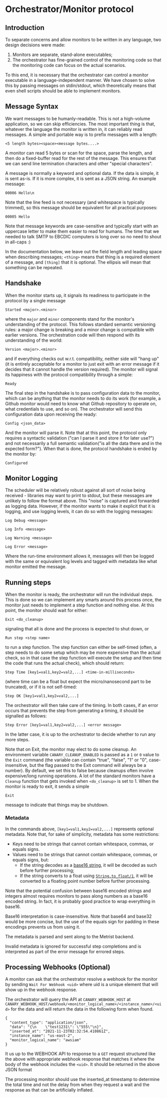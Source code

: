 # Orchestrator/Monitor protocol

## Introduction

To separate concerns and allow monitors to be written in any language, two design decisions were made:

1. Monitors are separate, stand-alone executables;
2. The orchestrator has fine-grained control of the monitoring code so that the monitoring code can focus
   on the actual scenarios.

To this end, it is necessary that the orchestrator can control a monitor executable in a language-independent
manner. We have chosen to solve this by passing messages on stdin/stdout, which theoretically means that even
shell scripts should be able to implement monitors.

## Message Syntax

We want messages to be humanly-readable. This is not a high-volume application, so we can skip efficiencies. The
most important thing is that, whatever the language the monitor is written in, it can reliably read messages. A simple
and portable way is to prefix messages with a length:

    <5 length bytes><space><message bytes....>

A monitor can read 5 bytes or scan for the space, parse the length, and then do a fixed-buffer read for the rest of the
message. This ensures that we can send line termination characters and other "special characters".

A message is normally a keyword and optional data. If the data is simple, it is sent as-is. If it is more complex, it
is sent as a JSON string. An example message:

    00006 Hello\n

Note that the line feed is not necessary (and whitespace is typically trimmed), so this message should be equivalent for
all practical purposes:

    00005 Hello

Note that message keywords are case-sensitive and typically start with an uppercase letter to make them easier to read
for humans. The time that we needed to talk SMTP to EBCDIC computers is long over so no need to shout in all-caps :)

In the documentation below, we leave out the field length and leading space when describing messages; `<thing>` means
that thing is a required element of a message, and `[thing]` that it is optional. The ellipsis will mean that something can
be repeated.

## Handshake

When the monitor starts up, it signals its readiness to participate in the protocol by a single message

    Started <major>.<minor>

where the `major` and `minor` components stand for the monitor's understanding of the protocol. This follows standard
semantic versioning rules: a major change is breaking and a minor change is compatible with earlier versions. The
orchestration code will then respond with its understanding of the world:

    Version <major>.<minor>

and if everything checks out w.r.t. compatibility, neither side will "hang up" (it is entirely acceptable for a monitor
to just exit with an error message if it decides that it cannot handle the version required). The monitor will signal
its happiness with the protocol compatibility through a simple:

    Ready

The final step in the handshake is to pass configuration data to the monitor, which can be anything that the monitor needs
to do its work (for example, a Github monitor would need to know what Github repository to operate on, what credentials to
use, and so on). The orchestrator will send this configuration data upon receiving the ready:

    Config <json_data>

And the monitor will parse it. Note that at this point, the protocol only requires a syntactic validation ("can I parse it
and store it for later use?") and not necessarily a full semantic validation("is all the data there and in the expected form?"). When
that is done, the protocol handshake is ended by the monitor by:

    Configured

## Monitor Logging

The scheduler will be relatively robust against all sort of noise being received - libraries may want to print to stdout, but
these messages are unlikely to follow the format above. This "noise" is captured and forwarded as logging data. However, if the
monitor wants to make it explicit that it is logging, and use logging levels, it can do so with the logging messages:

    Log Debug <message>

    Log Info <message>

    Log Warning <message>

    Log Error <message>

Where the run-time environment allows it, messages will then be logged with the same or equivalent log levels and tagged with
metadata like what monitor emitted the message.

## Running steps

When the monitor is ready, the orchestrator will run the individual steps. This is done so we can implement any smarts around
this process once, the monitor just needs to implement a step function and nothing else. At this point, the monitor should
wait for either:

    Exit <do_cleanup>

signaling that all is done and the process is expected to shut down, or

    Run step <step name>

to run a step function. The step function can either be self-timed (often, a step needs to do some setup which may be more expensive
than the actual check, so in that case the step function will execute the setup and then time the code that runs the actual check), which
should return:

    Step Time [key1=val1,key2=val2,...] <time-in-milliseconds>

(where time can be a float but expect the micro/nanosecond part to be truncated), or if it is not self-timed:

    Step OK [key1=val1,key2=val2,...]

The orchestrator will then take care of the timing. In both cases, if an error occurs that prevents the step from generating a timing,
it should be signalled as follows:

    Step Error [key1=val1,key2=val2,...] <error message>

In the latter case, it is up to the orchestrator to decide whether to run any more steps.

Note that on Exit, the monitor may elect to do some cleanup. An environment variable `CANARY_CLEANUP_ENABLED` is passed as a `1` or
`0` value to the `Exit` command (the variable can contain "true", "false", "1" or "0", case-insensitive, but the flag passed to the
Exit command will always be a number). By default, we set this to false because cleanups often involve expensive/long running operations. A
lot of the standard monitors have a `Cleanup` function that gets invoked when `<do_cleanup>` is set to 1. When the monitor is ready
to exit, it sends a simple

    Exit

message to indicate that things may be shutdown.

### Metadata

In the commands above, `[key1=val1,key2=val2,...]` represents optional metadata. Note that, for sake of simplicity, metadata
has some restrictions:

* Keys need to be strings that cannot contain whitespace, commas, or equals signs.
* Values need to be strings that cannot contain whitespace, commas, or equals signs, but:
  * If the string decodes as a [base16 string](https://hexdocs.pm/elixir/Base.html#module-base-16-alphabet), it will be decoded as such before further processing;
  * If the string converts to a float using [`String.to_float/1`](https://hexdocs.pm/elixir/String.html#to_float/1), it
    will be converted to a floating point number before further processing.

Note that the potential confusion between base16 encoded strings and integers almost requires monitors to pass along numbers as a
base16 encoded string. In fact, it is probably good practice to wrap everything in base16.

Base16 interpretation is case-insensitive. Note that base64 and base32 would be more concise, but the use of the equals sign for
padding in these encodings prevents us from using it.

The metadata is parsed and sent along to the Metrist backend.

Invalid metadata is ignored for successful step completions and is interpreted as part of the error message for errored steps.

## Processing Webhooks (Optional)

A monitor can ask that the orchestrator resolve a webhook for the monitor by sending `Wait For Webhook <uid>` where uid is a unique
element that will show up in the webhook response.

The orchestrator will query the API at `CANARY_WEBHOOK_HOST` at `CANARY_WEBHOOK_HOST/webhook/<monitor_logical_name>/<instance_name>/<uid>`
for the data and will return the data in the following form when found.

```
{
  "content_type": "application/json",
  "data": "{\n    \"test1231\": \"555\"\n}",
  "inserted_at": "2021-11-23T02:32:54.410861Z",
  "instance_name": "us-east-2",
  "monitor_logical_name": "awsiam"
}
```

It us up to the WEBHOOK API to response to a `GET` request structured like the above with appropriate webhook response that matches it
where the body of the webhook includes the `<uid>`. It should be returned in the above JSON format

The processing monitor should use the inserted_at timestamp to determine the total time and not the delay from when they request a wait
and the response as that can be artificially inflated.
